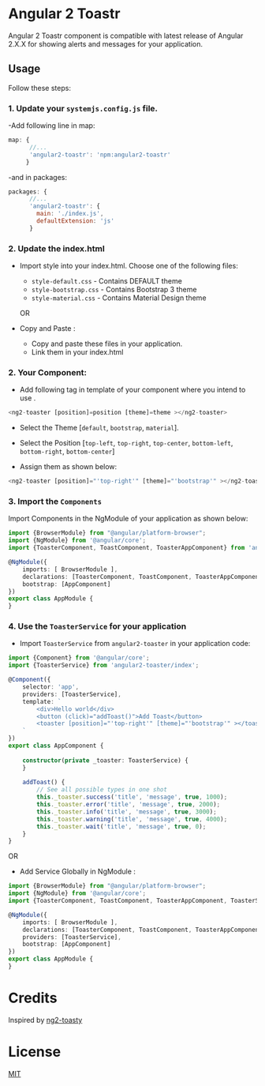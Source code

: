 # Angular 2 Toastr
Angular 2 Toastr component is compatible with latest release of Angular 2.X.X for showing alerts and messages for your application.

## Usage
Follow these steps:

### 1. Update your `systemjs.config.js` file.
-Add following line in map:

```js
map: {
      //...
      'angular2-toastr': 'npm:angular2-toastr'
     }
```
-and in packages:

```js
packages: {
      //...
      'angular2-toastr': {
        main: './index.js',
        defaultExtension: 'js'
      }
```

### 2. Update the index.html

- Import style into your index.html. Choose one of the following files:
  - `style-default.css` - Contains DEFAULT theme
  - `style-bootstrap.css` - Contains Bootstrap 3 theme
  - `style-material.css` - Contains Material Design theme
  
  OR
- Copy and Paste :
  - Copy and paste these files in your application.
  - Link them in your index.html

### 2. Your Component:
- Add following tag in template of your component where you intend to use . 

```ts
<ng2-toaster [position]=position [theme]=theme ></ng2-toaster>
```

- Select the Theme [`default`, `bootstrap`, `material`].

- Select the Position [`top-left`, `top-right`, `top-center`, `bottom-left`, `bottom-right`, `bottom-center`]

- Assign them as shown below:

```ts
<ng2-toaster [position]="'top-right'" [theme]="'bootstrap'" ></ng2-toaster>
```


### 3. Import the `Components`
Import Components in the NgModule of your application as shown below:

```ts
import {BrowserModule} from "@angular/platform-browser";
import {NgModule} from '@angular/core';
import {ToasterComponent, ToastComponent, ToasterAppComponent} from 'angular2-toastr/index';

@NgModule({
    imports: [ BrowserModule ],
    declarations: [ToasterComponent, ToastComponent, ToasterAppComponent]
    bootstrap: [AppComponent]
})
export class AppModule {
}
```

### 4. Use the `ToasterService` for your application
- Import `ToasterService` from `angular2-toaster` in your application code:

```ts
import {Component} from '@angular/core';
import {ToasterService} from 'angular2-toaster/index';

@Component({
    selector: 'app',
    providers: [ToasterService],
    template: `
        <div>Hello world</div>
        <button (click)="addToast()">Add Toast</button>
        <toaster [position]="'top-right'" [theme]="'bootstrap'" ></toaster>
    `
})
export class AppComponent {
    
    constructor(private _toaster: ToasterService) { 
    }
    
    addToast() {
        // See all possible types in one shot
        this._toaster.success('title', 'message', true, 1000);
        this._toaster.error('title', 'message', true, 2000);
        this._toaster.info('title', 'message', true, 3000);
        this._toaster.warning('title', 'message', true, 4000);
        this._toaster.wait('title', 'message', true, 0);
    }
}
```
OR
- Add Service Globally in NgModule :
```ts
import {BrowserModule} from "@angular/platform-browser";
import {NgModule} from '@angular/core';
import {ToasterComponent, ToastComponent, ToasterAppComponent, ToasterService} from 'angular2-toastr/index';

@NgModule({
    imports: [ BrowserModule ],
    declarations: [ToasterComponent, ToastComponent, ToasterAppComponent],
    providers: [ToasterService],
    bootstrap: [AppComponent]
})
export class AppModule {
}
```

# Credits 
Inspired by [ng2-toasty](https://github.com/akserg/ng2-toasty/)

# License
 [MIT](/LICENSE)
